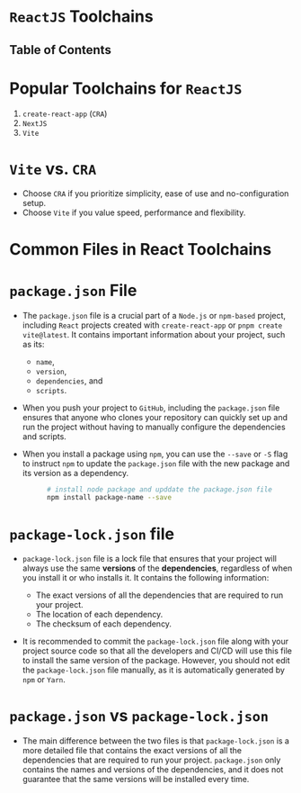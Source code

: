 # `ReactJS` Toolchains

## Table of Contents

# Popular Toolchains for `ReactJS`
1. `create-react-app` (`CRA`)
2. `NextJS`
3. `Vite`

# `Vite` vs. `CRA`
* Choose `CRA` if you prioritize simplicity, ease of use and no-configuration setup.
* Choose `Vite` if you value speed, performance and flexibility.

# Common Files in React Toolchains
# `package.json` File
* The `package.json` file  is a crucial part of a `Node.js` or `npm-based` project, including `React` projects created with `create-react-app` or `pnpm create vite@latest`. It contains important information about your project, such as its:
  * `name`, 
  * `version`, 
  * `dependencies`, and 
  * `scripts`.
  
* When you push your project to `GitHub`, including the `package.json` file ensures that anyone who clones your repository can quickly set up and run the project without having to manually configure the dependencies and scripts.

* When you install a package using `npm`, you can use the `--save` or `-S` flag to instruct `npm` to update the `package.json` file with the new package and its version as a dependency. 

  ```sh
        # install node package and upddate the package.json file
        npm install package-name --save
  ```


# `package-lock.json` file
* `package-lock.json` file is a lock file that ensures that your project will always use the same __versions__ of the __dependencies__, regardless of when you install it or who installs it. It contains the following information:
  * The exact versions of all the dependencies that are required to run your project.
  * The location of each dependency.
  * The checksum of each dependency.

* It is recommended to commit the `package-lock.json` file along with your project source code so that all the developers and CI/CD will use this file to install the same version of the package. However, you should not edit the `package-lock.json` file manually, as it is automatically generated by `npm` or `Yarn`.

# `package.json` vs `package-lock.json`
* The main difference between the two files is that `package-lock.json` is a more detailed file that contains the exact versions of all the dependencies that are required to run your project. `package.json` only contains the names and versions of the dependencies, and it does not guarantee that the same versions will be installed every time.
